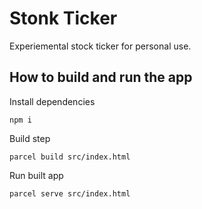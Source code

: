 # Stonk Ticker

Experiemental stock ticker for personal use.

## How to build and run the app

Install dependencies

```
npm i
```

Build step

```
parcel build src/index.html
```

Run built app

```
parcel serve src/index.html
```
